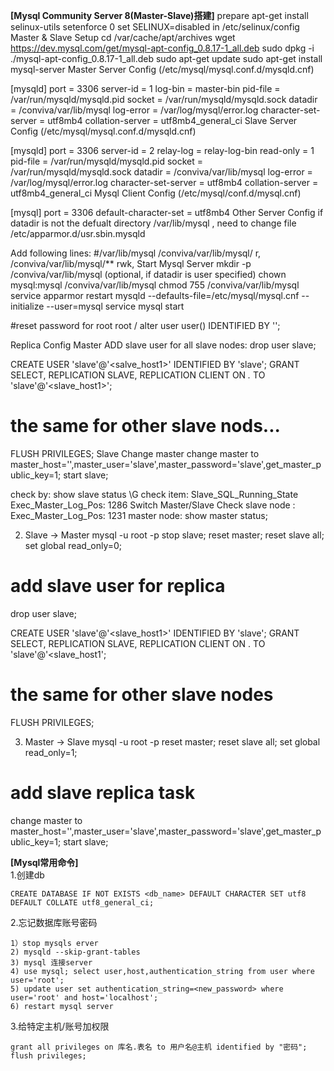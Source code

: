 **[Mysql Community Server 8(Master-Slave)搭建]**
prepare
apt-get install selinux-utils
setenforce 0
set SELINUX=disabled in /etc/selinux/config
Master & Slave Setup
cd /var/cache/apt/archives
wget https://dev.mysql.com/get/mysql-apt-config_0.8.17-1_all.deb
sudo dpkg -i ./mysql-apt-config_0.8.17-1_all.deb
sudo apt-get update
sudo apt-get install mysql-server
Master Server Config
(/etc/mysql/mysql.conf.d/mysqld.cnf)

[mysqld]
port            = 3306
server-id       = 1
log-bin         = master-bin
pid-file	= /var/run/mysqld/mysqld.pid
socket		= /var/run/mysqld/mysqld.sock
datadir		= /conviva/var/lib/mysql
log-error	= /var/log/mysql/error.log
character-set-server = utf8mb4
collation-server = utf8mb4_general_ci
Slave Server Config
(/etc/mysql/mysql.conf.d/mysqld.cnf)

[mysqld]
port            = 3306
server-id       = 2
relay-log       = relay-log-bin
read-only       = 1
pid-file        = /var/run/mysqld/mysqld.pid
socket          = /var/run/mysqld/mysqld.sock
datadir         = /conviva/var/lib/mysql
log-error       = /var/log/mysql/error.log
character-set-server = utf8mb4
collation-server = utf8mb4_general_ci
Mysql Client Config
(/etc/mysql/conf.d/mysql.cnf)

[mysql]
port = 3306
default-character-set = utf8mb4
Other Server Config
if datadir is not the defualt directory /var/lib/mysql , need to change file /etc/apparmor.d/usr.sbin.mysqld
 
Add following lines:
#/var/lib/mysql
/conviva/var/lib/mysql/ r,
/conviva/var/lib/mysql/** rwk,
Start Mysql Server
mkdir -p /conviva/var/lib/mysql (optional, if datadir is user specified)
chown mysql:mysql /conviva/var/lib/mysql 
chmod 755 /conviva/var/lib/mysql 
service apparmor restart
mysqld --defaults-file=/etc/mysql/mysql.cnf  --initialize --user=mysql
service mysql start
 
#reset password for root
root / <see from err log file>
alter user user() IDENTIFIED BY '<new password>';
 
Replica Config
Master
ADD slave user for all slave nodes:
drop user slave;

CREATE USER 'slave'@'<salve_host1>' IDENTIFIED BY 'slave';
GRANT SELECT, REPLICATION SLAVE, REPLICATION CLIENT ON *.* TO 'slave'@'<slave_host1>';
# the same for other slave nods...

FLUSH PRIVILEGES;
Slave
Change master
change master to master_host='<master host>',master_user='slave',master_password='slave',get_master_public_key=1;
start slave;

check by:
show slave status \G
check item: 
     Slave_SQL_Running_State
     Exec_Master_Log_Pos: 1286
Switch Master/Slave
Check
slave node : Exec_Master_Log_Pos: 1231
master node: show master status;
 
2. Slave -> Master
mysql -u root -p
stop slave;
reset master;
reset slave all;
set global read_only=0;
 
# add slave user for replica
drop user slave;
 
CREATE USER 'slave'@'<slave_host1>' IDENTIFIED BY 'slave';
GRANT SELECT, REPLICATION SLAVE, REPLICATION CLIENT ON . TO 'slave'@'<slave_host1';
# the same for other slave nodes

FLUSH PRIVILEGES;
 
3. Master -> Slave
mysql -u root -p
reset master;
reset slave all;
set global read_only=1;
 
# add slave replica task
change master to master_host='<new master>',master_user='slave',master_password='slave',get_master_public_key=1;
start slave;

**[Mysql常用命令]**  
1.创建db
```
CREATE DATABASE IF NOT EXISTS <db_name> DEFAULT CHARACTER SET utf8 DEFAULT COLLATE utf8_general_ci;
```

2.忘记数据库账号密码  
```
1）stop mysqls erver
2) mysqld --skip-grant-tables
3) mysql 连接server
4) use mysql; select user,host,authentication_string from user where user='root';
5) update user set authentication_string=<new_password> where user='root' and host='localhost';
6) restart mysql server 
```

3.给特定主机/账号加权限
```
grant all privileges on 库名.表名 to 用户名@主机 identified by "密码";
flush privileges;
```
